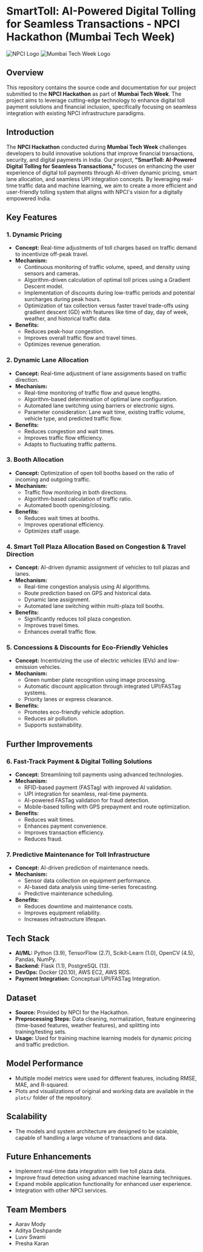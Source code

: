 # SmartToll: AI-Powered Digital Tolling for Seamless Transactions - NPCI Hackathon (Mumbai Tech Week)

![NPCI Logo](https://commons.wikimedia.org/wiki/File:NPCI-Logo.png)
![Mumbai Tech Week Logo](https://www.mumbaitechweek.com/)

## Overview
This repository contains the source code and documentation for our project submitted to the **NPCI Hackathon** as part of **Mumbai Tech Week**. The project aims to leverage cutting-edge technology to enhance digital toll payment solutions and financial inclusion, specifically focusing on seamless integration with existing NPCI infrastructure paradigms.

## Introduction
The **NPCI Hackathon** conducted during **Mumbai Tech Week** challenges developers to build innovative solutions that improve financial transactions, security, and digital payments in India. Our project, **"SmartToll: AI-Powered Digital Tolling for Seamless Transactions,"** focuses on enhancing the user experience of digital toll payments through AI-driven dynamic pricing, smart lane allocation, and seamless UPI integration concepts. By leveraging real-time traffic data and machine learning, we aim to create a more efficient and user-friendly tolling system that aligns with NPCI's vision for a digitally empowered India.

## Key Features

### 1. Dynamic Pricing

* **Concept:** Real-time adjustments of toll charges based on traffic demand to incentivize off-peak travel.
* **Mechanism:**
    * Continuous monitoring of traffic volume, speed, and density using sensors and cameras.
    * Algorithm-driven calculation of optimal toll prices using a Gradient Descent model.
    * Implementation of discounts during low-traffic periods and potential surcharges during peak hours.
    * Optimization of tax collection versus faster travel trade-offs using gradient descent (GD) with features like time of day, day of week, weather, and historical traffic data.
* **Benefits:**
    * Reduces peak-hour congestion.
    * Improves overall traffic flow and travel times.
    * Optimizes revenue generation.

### 2. Dynamic Lane Allocation

* **Concept:** Real-time adjustment of lane assignments based on traffic direction.
* **Mechanism:**
    * Real-time monitoring of traffic flow and queue lengths.
    * Algorithm-based determination of optimal lane configuration.
    * Automated lane switching using barriers or electronic signs.
    * Parameter consideration: Lane wait time, existing traffic volume, vehicle type, and predicted traffic flow.
* **Benefits:**
    * Reduces congestion and wait times.
    * Improves traffic flow efficiency.
    * Adapts to fluctuating traffic patterns.

### 3. Booth Allocation

* **Concept:** Optimization of open toll booths based on the ratio of incoming and outgoing traffic.
* **Mechanism:**
    * Traffic flow monitoring in both directions.
    * Algorithm-based calculation of traffic ratio.
    * Automated booth opening/closing.
* **Benefits:**
    * Reduces wait times at booths.
    * Improves operational efficiency.
    * Optimizes staff usage.

### 4. Smart Toll Plaza Allocation Based on Congestion & Travel Direction

* **Concept:** AI-driven dynamic assignment of vehicles to toll plazas and lanes.
* **Mechanism:**
    * Real-time congestion analysis using AI algorithms.
    * Route prediction based on GPS and historical data.
    * Dynamic lane assignment.
    * Automated lane switching within multi-plaza toll booths.
* **Benefits:**
    * Significantly reduces toll plaza congestion.
    * Improves travel times.
    * Enhances overall traffic flow.

### 5. Concessions & Discounts for Eco-Friendly Vehicles

* **Concept:** Incentivizing the use of electric vehicles (EVs) and low-emission vehicles.
* **Mechanism:**
    * Green number plate recognition using image processing.
    * Automatic discount application through integrated UPI/FASTag systems.
    * Priority lanes or express clearance.
* **Benefits:**
    * Promotes eco-friendly vehicle adoption.
    * Reduces air pollution.
    * Supports sustainability.

## Further Improvements

### 6. Fast-Track Payment & Digital Tolling Solutions

* **Concept:** Streamlining toll payments using advanced technologies.
* **Mechanism:**
    * RFID-based payment (FASTag) with improved AI validation.
    * UPI integration for seamless, real-time payments.
    * AI-powered FASTag validation for fraud detection.
    * Mobile-based tolling with GPS prepayment and route optimization.
* **Benefits:**
    * Reduces wait times.
    * Enhances payment convenience.
    * Improves transaction efficiency.
    * Reduces fraud.

### 7. Predictive Maintenance for Toll Infrastructure

* **Concept:** AI-driven prediction of maintenance needs.
* **Mechanism:**
    * Sensor data collection on equipment performance.
    * AI-based data analysis using time-series forecasting.
    * Predictive maintenance scheduling.
* **Benefits:**
    * Reduces downtime and maintenance costs.
    * Improves equipment reliability.
    * Increases infrastructure lifespan.

## Tech Stack

* **AI/ML:** Python (3.9), TensorFlow (2.7), Scikit-Learn (1.0), OpenCV (4.5), Pandas, NumPy.
* **Backend:** Flask (1.1), PostgreSQL (13).
* **DevOps:** Docker (20.10), AWS EC2, AWS RDS.
* **Payment Integration:** Conceptual UPI/FASTag Integration.

## Dataset

* **Source:** Provided by NPCI for the Hackathon.
* **Preprocessing Steps:** Data cleaning, normalization, feature engineering (time-based features, weather features), and splitting into training/testing sets.
* **Usage:** Used for training machine learning models for dynamic pricing and traffic prediction.

## Model Performance

* Multiple model metrics were used for different features, including RMSE, MAE, and R-squared.
* Plots and visualizations of original and working data are available in the `plots/` folder of the repository.

## Scalability

* The models and system architecture are designed to be scalable, capable of handling a large volume of transactions and data.

## Future Enhancements

* Implement real-time data integration with live toll plaza data.
* Improve fraud detection using advanced machine learning techniques.
* Expand mobile application functionality for enhanced user experience.
* Integration with other NPCI services.

## Team Members

* Aarav Mody
* Aditya Deshpande
* Luvv Swami
* Presha Karan 
